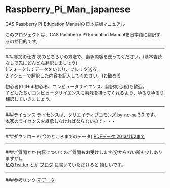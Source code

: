 Raspberry_Pi_Man_japanese
=========================

CAS Raspberry Pi Education Manualの日本語版マニュアル

このプロジェクトは、CAS Raspberry Pi Education Manualを日本語に翻訳するのが目的です。

---
###参加の仕方
次のどちらかの方法で、翻訳内容を送ってください。(基本査読なしで先にどんどん翻訳しましょう)  
  1.フォークしてデータをいじり、プルリク送る。  
  2.イシューで翻訳した内容を記入してください。(お勧め!!)    

初心者(GitHub初心者、コンピュータサイエンス、翻訳初心者)も歓迎。  
子どもたちがコンピュータサイエンスに興味を持ってくれるよう、ゆるりゆるり翻訳していきましょう。

---
###ライセンス
  ライセンスは、[クリエイティブコモンズ by-nc-sa 3.0](http://creativecommons.org/licenses/by-nc-sa/3.0/)
  です。  
  本家のライセンスを継承しなければならないので・・・
  
---
###ダウンロード(今のところまでのデータ)
  [PDFデータ 2013/11/2まで](https://www.dropbox.com/s/v3vaszfvsq4xqm2/Raspberry_Pi_Education_Manual_japanese.pdf)

---
###ご質問とか
  内容についてのご質問もお受けします(分からない所も少しありますが)。  
  [私のTwitter](https://twitter.com/csc_kamera25) とか [ブログ](http://religion.indiesj.com/) に書いていただけると
  嬉しいです。

---
###参考リンク
[元データ](http://www.raspberrypi.org/phpBB3/viewtopic.php?f=49&t=28097)
